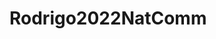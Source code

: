 # Rodrigo2022NatComm

<!--
Source data: set of data to replicate all the figures/tables  
Structural connectivity: individual structural connectivity matrices for controls/patients
-->
<meta charset="utf-8">
